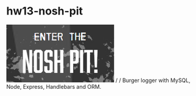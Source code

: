 # hw13-nosh-pit

![nosh pit](public/assets/img/nosh-pit.PNG)
/
/
 Burger logger with MySQL, Node, Express, Handlebars and ORM.
